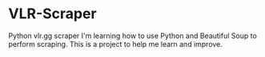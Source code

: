 # VLR-Scraper
Python vlr.gg scraper
I'm learning how to use Python and Beautiful Soup to perform scraping. This is a project to help me learn and improve. 
